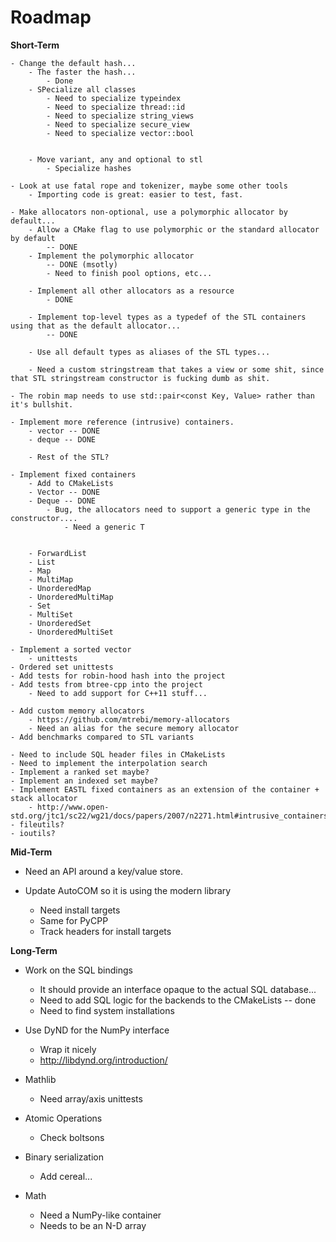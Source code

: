 # Roadmap

**Short-Term**

    - Change the default hash...
        - The faster the hash...
            - Done
        - SPecialize all classes
            - Need to specialize typeindex
            - Need to specialize thread::id
            - Need to specialize string_views
            - Need to specialize secure_view
            - Need to specialize vector::bool


        - Move variant, any and optional to stl
            - Specialize hashes

    - Look at use fatal rope and tokenizer, maybe some other tools
        - Importing code is great: easier to test, fast.

    - Make allocators non-optional, use a polymorphic allocator by default...
        - Allow a CMake flag to use polymorphic or the standard allocator by default 
            -- DONE
        - Implement the polymorphic allocator
            -- DONE (msotly)
            - Need to finish pool options, etc...

        - Implement all other allocators as a resource
            - DONE

        - Implement top-level types as a typedef of the STL containers using that as the default allocator...   
            -- DONE

        - Use all default types as aliases of the STL types...

        - Need a custom stringstream that takes a view or some shit, since that STL stringstream constructor is fucking dumb as shit.

    - The robin map needs to use std::pair<const Key, Value> rather than it's bullshit.

    - Implement more reference (intrusive) containers.
        - vector -- DONE
        - deque -- DONE

        - Rest of the STL?

    - Implement fixed containers
        - Add to CMakeLists
        - Vector -- DONE
        - Deque -- DONE
            - Bug, the allocators need to support a generic type in the constructor....
                - Need a generic T


        - ForwardList
        - List
        - Map
        - MultiMap
        - UnorderedMap
        - UnorderedMultiMap
        - Set
        - MultiSet
        - UnorderedSet
        - UnorderedMultiSet

    - Implement a sorted vector
        - unittests
    - Ordered set unittests
    - Add tests for robin-hood hash into the project
    - Add tests from btree-cpp into the project
        - Need to add support for C++11 stuff...

    - Add custom memory allocators
        - https://github.com/mtrebi/memory-allocators
        - Need an alias for the secure memory allocator
    - Add benchmarks compared to STL variants

    - Need to include SQL header files in CMakeLists
    - Need to implement the interpolation search
    - Implement a ranked set maybe?
    - Implement an indexed set maybe?
    - Implement EASTL fixed containers as an extension of the container + stack allocator
        - http://www.open-std.org/jtc1/sc22/wg21/docs/papers/2007/n2271.html#intrusive_containers
    - fileutils?
    - ioutils?

**Mid-Term**

- Need an API around a key/value store.

- Update AutoCOM so it is using the modern library
    - Need install targets
    - Same for PyCPP
    - Track headers for install targets

**Long-Term**

- Work on the SQL bindings
    - It should provide an interface opaque to the actual SQL database...
    - Need to add SQL logic for the backends to the CMakeLists -- done
    - Need to find system installations

- Use DyND for the NumPy interface
    - Wrap it nicely
    - http://libdynd.org/introduction/

- Mathlib
    - Need array/axis unittests

- Atomic Operations
    - Check boltsons

- Binary serialization
    - Add cereal...

- Math
    - Need a NumPy-like container
    - Needs to be an N-D array

